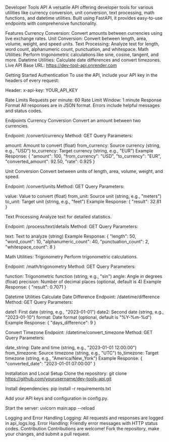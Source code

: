 Developer Tools API
A versatile API offering developer tools for various utilities like currency conversion, unit conversion, text processing, math functions, and datetime utilities. Built using FastAPI, it provides easy-to-use endpoints with comprehensive functionality.

Features
Currency Conversion: Convert amounts between currencies using live exchange rates.
Unit Conversion: Convert between length, area, volume, weight, and speed units.
Text Processing: Analyze text for length, word count, alphanumeric count, punctuation, and whitespace.
Math Utilities: Perform trigonometric calculations like sine, cosine, tangent, and more.
Datetime Utilities: Calculate date differences and convert timezones.
Live API
Base URL: https://dev-tool-api.onrender.com

Getting Started
Authentication
To use the API, include your API key in the headers of every request:

Header: x-api-key: YOUR_API_KEY

Rate Limits
Requests per minute: 60
Rate Limit Window: 1 minute
Response Format
All responses are in JSON format. Errors include helpful messages and status codes.

Endpoints
Currency Conversion
Convert an amount between two currencies.

Endpoint: /convert/currency
Method: GET
Query Parameters:

amount: Amount to convert (float)
from_currency: Source currency (string, e.g., "USD")
to_currency: Target currency (string, e.g., "EUR")
Example Response: { "amount": 100, "from_currency": "USD", "to_currency": "EUR", "converted_amount": 92.50, "rate": 0.925 }

Unit Conversion
Convert between units of length, area, volume, weight, and speed.

Endpoint: /convert/units
Method: GET
Query Parameters:

value: Value to convert (float)
from_unit: Source unit (string, e.g., "meters")
to_unit: Target unit (string, e.g., "feet")
Example Response: { "result": 32.81 }

Text Processing
Analyze text for detailed statistics.

Endpoint: /process/text/details
Method: GET
Query Parameters:

text: Text to analyze (string)
Example Response: { "length": 50, "word_count": 10, "alphanumeric_count": 40, "punctuation_count": 2, "whitespace_count": 8 }

Math Utilities: Trigonometry
Perform trigonometric calculations.

Endpoint: /math/trigonometry
Method: GET
Query Parameters:

function: Trigonometric function (string, e.g., "sin")
angle: Angle in degrees (float)
precision: Number of decimal places (optional, default is 4)
Example Response: { "result": 0.7071 }

Datetime Utilities
Calculate Date Difference
Endpoint: /datetime/difference
Method: GET
Query Parameters:

date1: First date (string, e.g., "2023-01-01")
date2: Second date (string, e.g., "2023-01-10")
format: Date format (optional, default is "%Y-%m-%d")
Example Response: { "days_difference": 9 }

Convert Timezone
Endpoint: /datetime/convert_timezone
Method: GET
Query Parameters:

date_string: Date and time (string, e.g., "2023-01-01 12:00:00")
from_timezone: Source timezone (string, e.g., "UTC")
to_timezone: Target timezone (string, e.g., "America/New_York")
Example Response: { "converted_date": "2023-01-01 07:00:00" }

Installation and Local Setup
Clone the repository: git clone https://github.com/yourusername/dev-tools-api.git

Install dependencies: pip install -r requirements.txt

Add your API keys and configuration in config.py.

Start the server: uvicorn main:app --reload

Logging and Error Handling
Logging: All requests and responses are logged in api_logs.log.
Error Handling: Friendly error messages with HTTP status codes.
Contribution
Contributions are welcome! Fork the repository, make your changes, and submit a pull request.
